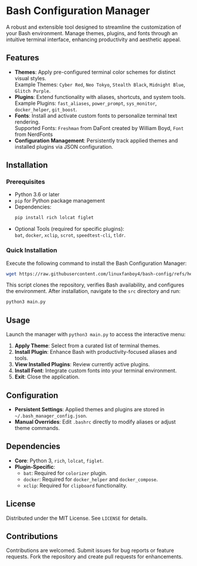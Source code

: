 # Bash Configuration Manager

A robust and extensible tool designed to streamline the customization of your Bash environment. Manage themes, plugins, and fonts through an intuitive terminal interface, enhancing productivity and aesthetic appeal.

## Features

- **Themes**: Apply pre-configured terminal color schemes for distinct visual styles.  
  Example Themes: `Cyber Red`, `Neo Tokyo`, `Stealth Black`, `Midnight Blue`, `Glitch Purple`.  
- **Plugins**: Extend functionality with aliases, shortcuts, and system tools.  
  Example Plugins: `fast_aliases`, `power_prompt`, `sys_monitor`, `docker_helper`, `git_boost`.  
- **Fonts**: Install and activate custom fonts to personalize terminal text rendering.  
  Supported Fonts: `Freshman` from DaFont created by William Boyd, `Font` from NerdFonts
- **Configuration Management**: Persistently track applied themes and installed plugins via JSON configuration.  

## Installation

### Prerequisites
- Python 3.6 or later  
- `pip` for Python package management  
- Dependencies:  
  ```bash
  pip install rich lolcat figlet
  ```
- Optional Tools (required for specific plugins):  
  `bat`, `docker`, `xclip`, `scrot`, `speedtest-cli`, `tldr`.

### Quick Installation
Execute the following command to install the Bash Configuration Manager:  
```bash
wget https://raw.githubusercontent.com/linuxfanboy4/bash-config/refs/heads/main/install.sh && bash install.sh
```

This script clones the repository, verifies Bash availability, and configures the environment. After installation, navigate to the `src` directory and run:  
```bash
python3 main.py
```

## Usage

Launch the manager with `python3 main.py` to access the interactive menu:  

1. **Apply Theme**: Select from a curated list of terminal themes.  
2. **Install Plugin**: Enhance Bash with productivity-focused aliases and tools.  
3. **View Installed Plugins**: Review currently active plugins.  
4. **Install Font**: Integrate custom fonts into your terminal environment.  
5. **Exit**: Close the application.  

## Configuration

- **Persistent Settings**: Applied themes and plugins are stored in `~/.bash_manager_config.json`.  
- **Manual Overrides**: Edit `.bashrc` directly to modify aliases or adjust theme commands.  

## Dependencies

- **Core**: Python 3, `rich`, `lolcat`, `figlet`.  
- **Plugin-Specific**:  
  - `bat`: Required for `colorizer` plugin.  
  - `docker`: Required for `docker_helper` and `docker_compose`.  
  - `xclip`: Required for `clipboard` functionality.  

## License

Distributed under the MIT License. See `LICENSE` for details.

## Contributions

Contributions are welcomed. Submit issues for bug reports or feature requests. Fork the repository and create pull requests for enhancements.
